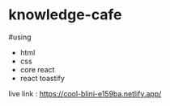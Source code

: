 # knowledge-cafe

#using 
* html 
* css
* core react
* react toastify


live link : https://cool-blini-e159ba.netlify.app/
